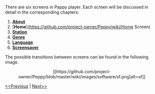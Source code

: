 There are six screens in Pappy player. Each screen will be discussed in detail in the corresponding chapters.

1. [**About**](https://github.com/project-owner/Peppy/wiki/About)
2. [**Home**](https://github.com/project-owner/Peppy/wiki/Home Screen)
3. [**Station**](https://github.com/project-owner/Peppy/wiki/Station)
4. [**Genre**](https://github.com/project-owner/Peppy/wiki/Genre)
5. [**Language**](https://github.com/project-owner/Peppy/wiki/Language)
6. [**Screensaver**](https://github.com/project-owner/Peppy/wiki/Screensaver)

The possible transitions between screens can be found in the following image.

<p align="center">
[[https://github.com/project-owner/Peppy/blob/master/wiki/images/software/sf.png|alt=sf]]
</p>

[<<Previous](https://github.com/project-owner/Peppy/wiki/Playlists) | [Next>>](https://github.com/project-owner/Peppy/wiki/About)